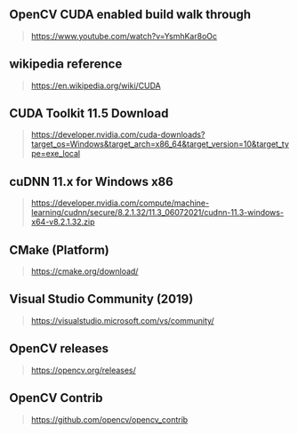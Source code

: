 ## OpenCV CUDA enabled build walk through
> https://www.youtube.com/watch?v=YsmhKar8oOc
## wikipedia reference
> https://en.wikipedia.org/wiki/CUDA
## CUDA Toolkit 11.5 Download
> https://developer.nvidia.com/cuda-downloads?target_os=Windows&target_arch=x86_64&target_version=10&target_type=exe_local
## cuDNN 11.x for Windows x86
> https://developer.nvidia.com/compute/machine-learning/cudnn/secure/8.2.1.32/11.3_06072021/cudnn-11.3-windows-x64-v8.2.1.32.zip
## CMake (Platform)
> https://cmake.org/download/
## Visual Studio Community (2019)
> https://visualstudio.microsoft.com/vs/community/
## OpenCV releases
> https://opencv.org/releases/
## OpenCV Contrib
> https://github.com/opencv/opencv_contrib
